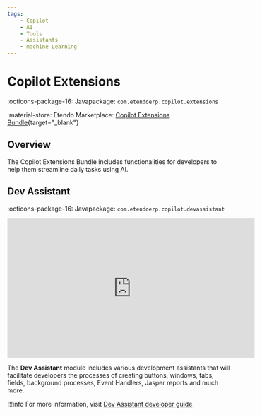 ```yaml
---
tags: 
    - Copilot
    - AI
    - Tools
    - Assistants
    - machine Learning
---
```


# Copilot Extensions

:octicons-package-16: Javapackage: `com.etendoerp.copilot.extensions`

:material-store: Etendo Marketplace:  [Copilot Extensions Bundle](https://marketplace.etendo.cloud/#/product-details?module=82C5DA1B57884611ABA8F025619D4C05){target="_blank"}

## Overview

The Copilot Extensions Bundle includes functionalities for developers to help them streamline daily tasks using AI.

## Dev Assistant

:octicons-package-16: Javapackage: `com.etendoerp.copilot.devassistant`

<iframe width="560" height="315" src="https://www.youtube.com/embed/58U9LThdTGo?si=kSxA3MAf22U8fdHh" title="YouTube video player" frameborder="0" allow="accelerometer; autoplay; clipboard-write; encrypted-media; gyroscope; picture-in-picture; web-share" referrerpolicy="strict-origin-when-cross-origin" allowfullscreen></iframe>

The **Dev Assistant** module includes various development assistants that will facilitate developers the processes of creating buttons, windows, tabs, fields, background processes, Event Handlers, Jasper reports and much more.

!!!info
    For more information, visit [Dev Assistant developer guide](../../etendo-copilot/bundles/dev-assistant.md).
